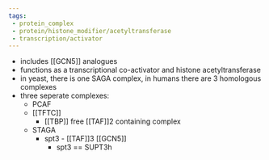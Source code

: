 ```yaml
---
tags:
 - protein_complex
 - protein/histone_modifier/acetyltransferase
 - transcription/activator
---
```

- includes [[GCN5]] analogues
- functions  as a transcriptional co-activator and histone acetyltransferase 
- in yeast, there is one SAGA complex, in humans there are 3 homologous complexes
- three seperate complexes:
	- PCAF 
	- [[TFTC]] 
		- [[TBP]] free [[TAF]]2 containing complex
	- STAGA
		- spt3 - [[TAF]]3 [[GCN5]]  
			- spt3 == SUPT3h